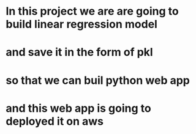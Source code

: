 # In this project  we are are going to build linear regression model 
# and save it in the form of pkl 
# so that we can buil python web app 
# and this web app is going to deployed it on aws 
